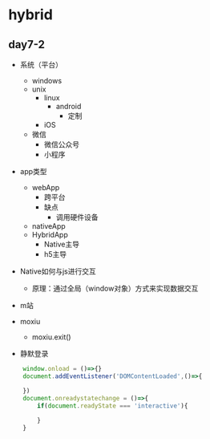 # hybrid

## day7-2
* 系统（平台）
    * windows
    * unix
        * linux
            * android
                * 定制
        * iOS
    * 微信
        * 微信公众号
        * 小程序
* app类型
    * webApp
        * 跨平台
        * 缺点
            * 调用硬件设备
    * nativeApp
    * HybridApp
        * Native主导
        * h5主导

* Native如何与js进行交互
    * 原理：通过全局（window对象）方式来实现数据交互


* m站
* moxiu
    * moxiu.exit()
* 静默登录

```js
    window.onload = ()=>{}
    document.addEventListener('DOMContentLoaded',()=>{

    })
    document.onreadystatechange = ()=>{
        if(document.readyState === 'interactive'){
            
        }
    }

```
